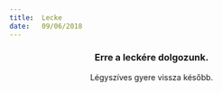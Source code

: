 ```yaml
---
title:  Lecke
date:   09/06/2018
---
```


### <center>Erre a leckére dolgozunk.</center>
<center>Légyszíves gyere vissza később.</center>
